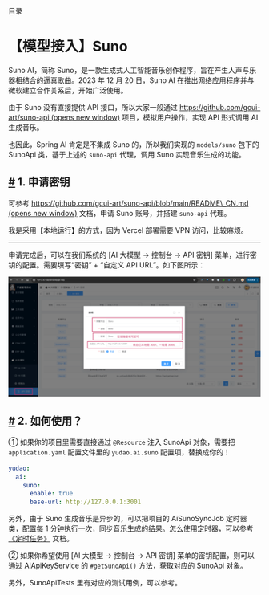 目录

# 【模型接入】Suno

Suno AI，简称 Suno，是一款生成式人工智能音乐创作程序，旨在产生人声与乐器相结合的逼真歌曲。2023 年 12 月 20 日，Suno AI 在推出网络应用程序并与微软建立合作关系后，开始广泛使用。

由于 Suno 没有直接提供 API 接口，所以大家一般通过 [https://github.com/gcui-art/suno-api (opens new window)](https://github.com/gcui-art/suno-api) 项目，模拟用户操作，实现 API 形式调用 AI 生成音乐。

也因此，Spring AI 肯定是不集成 Suno 的，所以我们实现的 `models/suno` 包下的 SunoApi 类，基于上述的 `suno-api` 代理，调用 Suno 实现音乐生成的功能。

## [#](#_1-申请密钥) 1. 申请密钥

可参考 [https://github.com/gcui-art/suno-api/blob/main/README\_CN.md (opens new window)](https://github.com/gcui-art/suno-api/blob/main/README_CN.md) 文档，申请 Suno 账号，并搭建 `suno-api` 代理。

我是采用【本地运行】的方式，因为 Vercel 部署需要 VPN 访问，比较麻烦。

* * *

申请完成后，可以在我们系统的 \[AI 大模型 -> 控制台 -> API 密钥\] 菜单，进行密钥的配置。需要填写“密钥” + “自定义 API URL”。如下图所示：

![私有的密钥配置](./static/Suno-私有.png)

## [#](#_2-如何使用) 2. 如何使用？

① 如果你的项目里需要直接通过 `@Resource` 注入 SunoApi 对象，需要把 `application.yaml` 配置文件里的 `yudao.ai.suno` 配置项，替换成你的！

```yaml
yudao:
  ai:
    suno:
      enable: true
      base-url: http://127.0.0.1:3001

```

另外，由于 Suno 生成音乐是异步的，可以把项目的 AiSunoSyncJob 定时器类，配置每 1 分钟执行一次，同步音乐生成的结果。怎么使用定时器，可以参考 [《定时任务》](/job) 文档。

② 如果你希望使用 \[AI 大模型 -> 控制台 -> API 密钥\] 菜单的密钥配置，则可以通过 AiApiKeyService 的 `#getSunoApi()` 方法，获取对应的 SunoApi 对象。

另外，SunoApiTests 里有对应的测试用例，可以参考。